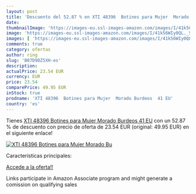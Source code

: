 ```yaml
---
layout: post
title: 'Descuento del 52.87 % en XTI 48396  Botines para Mujer  Morado Bu'
date: 
thumbnailImage: 'https://images-eu.ssl-images-amazon.com/images/I/41k56WIy0QL._SL200_.jpg'
image: 'https://images-eu.ssl-images-amazon.com/images/I/41k56WIy0QL._SL200_.jpg'
images: [ 'https://images-eu.ssl-images-amazon.com/images/I/41k56WIy0QL._SL200_.jpg' ]
comments: true
category: ofertas
author: ring
slug: 'B07D9DZ5XH-es'
description:
actualPrice: 23.54 EUR
currency: EUR
price: 23.54
comparePrice: 49.95 EUR
inStock: true
prodname: 'XTI 48396  Botines para Mujer  Morado Burdeos  41 EU'
country: 'es'
---
```


Tienes [XTI 48396  Botines para Mujer  Morado Burdeos  41 EU](https://www.amazon.es/dp/B07D9DZ5XH/?tag=tolees-21) con un 52.87 % de descuento con precio de oferta de 23.54 EUR (original: 49.95 EUR) en el siguiente enlace!

[![XTI 48396  Botines para Mujer  Morado Bu](https://images-eu.ssl-images-amazon.com/images/I/41k56WIy0QL._SL200_.jpg)](https://www.amazon.es/dp/B07D9DZ5XH/?tag=tolees-21)

Características principales:


[Accede a la oferta!!](https://www.amazon.es/dp/B07D9DZ5XH/?tag=tolees-21)

Links participate in Amazon Associate program and might generate a comission on qualifying sales


